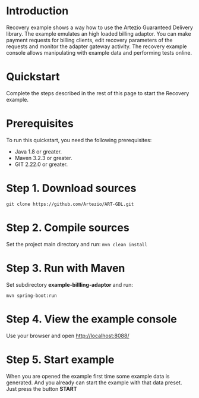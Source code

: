 # Introduction
Recovery example shows a way how to use the Artezio Guaranteed Delivery library. The example emulates an high loaded billing adaptor. You can make payment requests for billing clients, edit recovery parameters of the requests and monitor the adapter gateway activity. The recovery example console allows manipulating with example data and performing tests online.

# Quickstart
Complete the steps described in the rest of this page to start the Recovery example.

# Prerequisites
To run this quickstart, you need the following prerequisites:

- Java 1.8 or greater.
- Maven 3.2.3 or greater.
- GIT 2.22.0 or greater.

# Step 1. Download sources
`git clone https://github.com/Artezio/ART-GDL.git`

# Step 2. Compile sources
Set the project main directory and run:
`mvn clean install`

# Step 3. Run with Maven
Set subdirectory **example-billling-adaptor** and run:

`mvn spring-boot:run`

# Step 4. View the example console
Use your browser and open <http://localhost:8088/>

# Step 5. Start example
When you are opened the example first time some example data is generated. And you already can start the example with that data preset. Just press the button **START**

